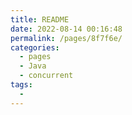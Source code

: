 ```yaml
---
title: README
date: 2022-08-14 00:16:48
permalink: /pages/8f7f6e/
categories:
  - pages
  - Java
  - concurrent
tags:
  - 
---
```


